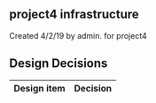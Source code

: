 ## project4 infrastructure

Created 4/2/19 by admin. for project4


## Design Decisions
| Design item                | Decision|
| :----------------------------------- | :--------------------------------------------------------------------------------|
